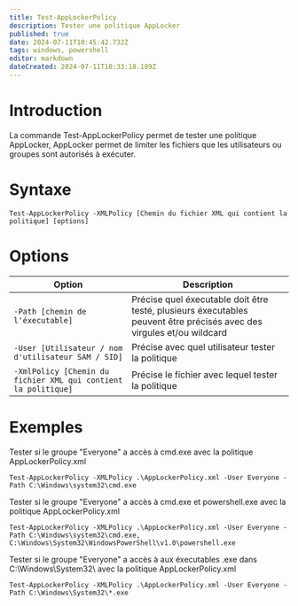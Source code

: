 ```yaml
---
title: Test-AppLockerPolicy
description: Tester une politique AppLocker
published: true
date: 2024-07-11T10:45:42.732Z
tags: windows, powershell
editor: markdown
dateCreated: 2024-07-11T10:33:18.189Z
---
```


# Introduction

La commande Test-AppLockerPolicy permet de tester une politique AppLocker, AppLocker permet de limiter les fichiers que les utilisateurs ou groupes sont autorisés à exécuter.

# Syntaxe

`Test-AppLockerPolicy -XMLPolicy [Chemin du fichier XML qui contient la politique] [options]`

# Options

| Option                                                         | Description                                                                                                           |
| -------------------------------------------------------------- | --------------------------------------------------------------------------------------------------------------------- |
| `-Path [chemin de l'éxecutable]`                               | Précise quel éxecutable doit être testé, plusieurs éxecutables peuvent être précisés avec des virgules et/ou wildcard |
| `-User [Utilisateur / nom d'utilisateur SAM / SID]`            | Précise avec quel utilisateur tester la politique                                                                     |
| `-XmlPolicy [Chemin du fichier XML qui contient la politique]` | Précise le fichier avec lequel tester la politique                                                                    |

# Exemples

Tester si le groupe "Everyone" a accès à cmd.exe avec la politique AppLockerPolicy.xml

`Test-AppLockerPolicy -XMLPolicy .\AppLockerPolicy.xml -User Everyone -Path C:\Windows\system32\cmd.exe`

Tester si le groupe "Everyone" a accès à cmd.exe et powershell.exe avec la politique AppLockerPolicy.xml

`Test-AppLockerPolicy -XMLPolicy .\AppLockerPolicy.xml -User Everyone -Path C:\Windows\system32\cmd.exe, C:\Windows\System32\WindowsPowerShell\v1.0\powershell.exe`

Tester si le groupe "Everyone" a accès à aux éxecutables .exe dans C:\Windows\System32\ avec la politique AppLockerPolicy.xml

`Test-AppLockerPolicy -XMLPolicy .\AppLockerPolicy.xml -User Everyone -Path C:\Windows\System32\*.exe`
